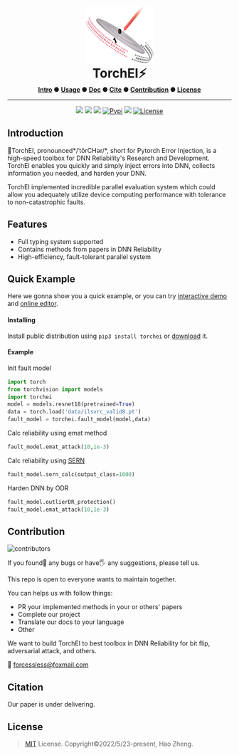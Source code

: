 <div align="center">
  <img src="https://raw.githubusercontent.com/TorchEI/TorchEI/main/assets/torchei.svg" alt="torchei_logo" align="center" style="width:30%;"  />
</div>

<h1 style = "margin:0;" align="center">TorchEI⚡</h1>

<div align = "center" style="font-weight: bold;"><a href="#introduction">Intro</a> ● <a href="#quick-example">Usage</a> ● <a href="https://TorchEI.github.com.io/TorchEI/">Doc</a>  ● <a href="#citation">Cite</a> ● <a href="#contribution" >Contribution</a> ● <a href="#license">License</a></div>

------

<div align = "center">
    <a href = "https://github.com/TorchEI/TorchEI/actions/workflows/pytest-cov.yml">
  <img src="https://github.com/TorchEI/TorchEI/actions/workflows/pytest-cov.yml/badge.svg"/></a>
 <a href="https://codecov.io/gh/TorchEI/TorchEI" >
   <img src="https://codecov.io/gh/TorchEI/TorchEI/branch/main/graph/badge.svg?token=0ADLQFHLCJ"/></a>
 <a href="https://www.codacy.com/gh/TorchEI/TorchEI/dashboard?utm_source=github.com&amp;utm_medium=referral&amp;utm_content=TorchEI/TorchEI&amp;utm_campaign=Badge_Grade">
  <img src="https://app.codacy.com/project/badge/Grade/c4067d004b934d49bb4386b650c57808"/></a>
 <a href="https://pypi.org/project/torchei/"  target=”_blank”>
    <img src="https://img.shields.io/pypi/v/torchei" alt="Pypi"></a>
    <a href="https://pypi.org/project/torchei/"  target=”_blank”>
     <img src="https://pepy.tech/badge/torchei"/></a>
 <a href="#license">
    <img src="https://img.shields.io/github/license/torchei/torchei" alt="License"></a>
</div>

## Introduction

👋TorchEI, pronounced*/ˈtôrCHər/*, short for Pytorch Error Injection, is a high-speed toolbox for DNN Reliability's Research and Development. TorchEI enables you quickly and simply inject errors into DNN, collects information you needed, and harden your DNN.

TorchEI implemented incredible parallel evaluation system which could allow you adequately utilize device computing performance with tolerance to non-catastrophic faults.

## Features

- Full typing system supported
- Contains methods from papers in DNN Reliability
- High-efficiency, fault-tolerant parallel system

## Quick Example

Here we gonna show you a quick example, or you can try [interactive demo](https://colab.research.google.com/github/TorchEI/TorchEI/blob/main/example.ipynb) and [online editor](https://github.dev/TorchEI/TorchEI).

#### Installing

Install public distribution using  `pip3 install torchei` or [download](https://github.com/TorchEI/TorchEI/archive/refs/heads/main.zip) it.

#### Example

Init fault model

```python
import torch
from torchvision import models
import torchei
model = models.resnet18(pretrained=True)
data = torch.load('data/ilsvrc_valid8.pt')
fault_model = torchei.fault_model(model,data)
```

Calc reliability using emat method

```python
fault_model.emat_attack(10,1e-3)
```

Calc reliability using [SERN](https://dl.acm.org/doi/abs/10.1145/3386263.3406938)

```python
fault_model.sern_calc(output_class=1000)
```

Harden DNN by ODR

```python
fault_model.outlierDR_protection()
fault_model.emat_attack(10,1e-3)
```

## Contribution

 ![contributors](https://img.shields.io/github/contributors/torchei/torchei)

If you found🧐 any bugs or have🖐️ any suggestions, please tell us.

This repo is open to everyone wants to maintain together.

You can helps us with follow things:

- PR your implemented methods in your or others' papers
- Complete our project
- Translate our docs to your language
- Other

We want to build TorchEI to best toolbox in DNN Reliability for bit flip, adversarial attack, and others.

:e-mail: forcessless@foxmail.com

## Citation

Our paper is under delivering.

## License

> [MIT](https://github.com/TorchEI/TorchEI/blob/main/LICENSE) License.
> Copyright:copyright:2022/5/23-present, Hao Zheng.
